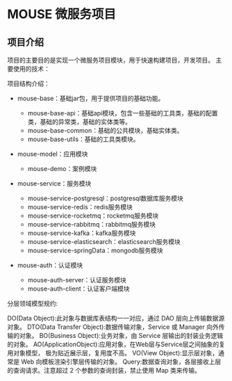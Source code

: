 # MOUSE 微服务项目

## 项目介绍
项目的主要目的是实现一个微服务项目模块，用于快速构建项目，开发项目。
主要使用的技术：


项目结构介绍：
- mouse-base：基础jar包，用于提供项目的基础功能。
  - mouse-base-api：基础api模块，包含一些基础的工具类，基础的配置类，基础的异常类，基础的实体类等。
  - mouse-base-common：基础的公共模块，基础实体类。
  - mouse-base-utils：基础的工具类模块。

- mouse-model：应用模块
  - mouse-demo：案例模块
  
- mouse-service：服务模块
  - mouse-service-postgresql：postgresql数据库服务模块
  - mouse-service-redis：redis服务模块
  - mouse-service-rocketmq：rocketmq服务模块
  - mouse-service-rabbitmq：rabbitmq服务模块
  - mouse-service-kafka：kafka服务模块
  - mouse-service-elasticsearch：elasticsearch服务模块
  - mouse-service-springData：mongodb服务模块

- mouse-auth：认证模块
  - mouse-auth-server：认证服务模块
  - mouse-auth-client：认证客户端模块

分层领域模型规约:

DO(Data Object):此对象与数据库表结构一一对应，通过 DAO 层向上传输数据源对象。
DTO(Data Transfer Object):数据传输对象，Service 或 Manager 向外传输的对象。
BO(Business Object):业务对象，由 Service 层输出的封装业务逻辑的对象。
AO(ApplicationObject):应用对象，在Web层与Service层之间抽象的复用对象模型， 极为贴近展示层，复用度不高。
VO(View Object):显示层对象，通常是 Web 向模板渲染引擎层传输的对象。
Query:数据查询对象，各层接收上层的查询请求。注意超过 2 个参数的查询封装，禁止使用 Map 类来传输。
